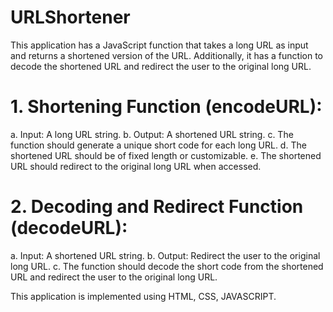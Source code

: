 # URLShortener  

This application has a JavaScript function that takes a long URL as input and returns a shortened
version of the URL. Additionally, it has a function to decode the shortened
URL and redirect the user to the original long URL.

# 1. Shortening Function (encodeURL):
  a. Input: A long URL string.
  b. Output: A shortened URL string.
  c. The function should generate a unique short code for each long URL.
  d. The shortened URL should be of fixed length or customizable.
  e. The shortened URL should redirect to the original long URL when accessed.
  
# 2. Decoding and Redirect Function (decodeURL):
  a. Input: A shortened URL string.
  b. Output: Redirect the user to the original long URL.
  c. The function should decode the short code from the shortened URL and
      redirect the user to the original long URL.

  This application is implemented using HTML, CSS, JAVASCRIPT.    
